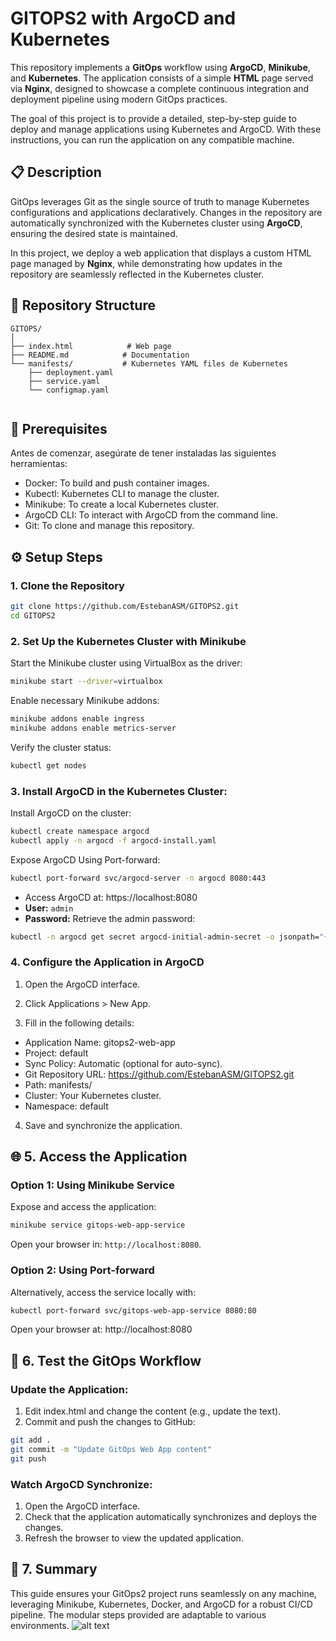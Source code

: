 #  GITOPS2 with ArgoCD and Kubernetes


This repository implements a **GitOps** workflow using **ArgoCD**, **Minikube**, and **Kubernetes**. The application consists of a simple **HTML** page served via **Nginx**, designed to showcase a complete continuous integration and deployment pipeline using modern GitOps practices.

The goal of this project is to provide a detailed, step-by-step guide to deploy and manage applications using Kubernetes and ArgoCD. With these instructions, you can run the application on any compatible machine.


## 📋 Description


GitOps leverages Git as the single source of truth to manage Kubernetes configurations and applications declaratively. Changes in the repository are automatically synchronized with the Kubernetes cluster using **ArgoCD**, ensuring the desired state is maintained.

In this project, we deploy a web application that displays a custom HTML page managed by **Nginx**, while demonstrating how updates in the repository are seamlessly reflected in the Kubernetes cluster.



## 📂 Repository Structure

```plaintext
GITOPS/
│
├── index.html            # Web page
├── README.md            # Documentation
└── manifests/           # Kubernetes YAML files de Kubernetes
    ├── deployment.yaml
    ├── service.yaml
    └── configmap.yaml


```

## 🎯 Prerequisites

Antes de comenzar, asegúrate de tener instaladas las siguientes herramientas:

- Docker: To build and push container images.
- Kubectl: Kubernetes CLI to manage the cluster.
- Minikube: To create a local Kubernetes cluster.
- ArgoCD CLI: To interact with ArgoCD from the command line.
- Git: To clone and manage this repository.

## ⚙️ Setup Steps

### 1. Clone the Repository

```bash
git clone https://github.com/EstebanASM/GITOPS2.git
cd GITOPS2
```

### 2. Set Up the Kubernetes Cluster with Minikube

Start the Minikube cluster using VirtualBox as the driver:

```bash
minikube start --driver=virtualbox


```

Enable necessary Minikube addons:

```bash
minikube addons enable ingress
minikube addons enable metrics-server

```

Verify the cluster status:

```bash
kubectl get nodes

```

### 3. Install ArgoCD in the Kubernetes Cluster:

Install ArgoCD on the cluster:

```bash
kubectl create namespace argocd
kubectl apply -n argocd -f argocd-install.yaml

```

Expose ArgoCD Using Port-forward:

```bash
kubectl port-forward svc/argocd-server -n argocd 8080:443

```

- Access ArgoCD at: https://localhost:8080
- **User:** `admin`
- **Password:** Retrieve the admin password:

```bash
kubectl -n argocd get secret argocd-initial-admin-secret -o jsonpath="{.data.password}" | base64 -d
```

### 4. Configure the Application in ArgoCD

1. Open the ArgoCD interface.

2. Click Applications > New App.

3. Fill in the following details:

- Application Name: gitops2-web-app
- Project: default
- Sync Policy: Automatic (optional for auto-sync).
- Git Repository URL: https://github.com/EstebanASM/GITOPS2.git
- Path: manifests/
- Cluster: Your Kubernetes cluster.
- Namespace: default
4. Save and synchronize the application.

## 🌐 5. Access the Application

### Option 1: Using Minikube Service

Expose and access the application:

```bash
minikube service gitops-web-app-service

```

Open your browser in: `http://localhost:8080`.

### Option 2: Using Port-forward

Alternatively, access the service locally with:

```bash
kubectl port-forward svc/gitops-web-app-service 8080:80

```

Open your browser at: http://localhost:8080

## 🧪 6. Test the GitOps Workflow

### Update the Application:

1. Edit index.html and change the content (e.g., update the text).
2. Commit and push the changes to GitHub:

```bash
git add .
git commit -m "Update GitOps Web App content"
git push


```

### Watch ArgoCD Synchronize:

1. Open the ArgoCD interface.
2. Check that the application automatically synchronizes and deploys the changes.
3. Refresh the browser to view the updated application.

## 📖 7. Summary

This guide ensures your GitOps2 project runs seamlessly on any machine, leveraging Minikube, Kubernetes, Docker, and ArgoCD for a robust CI/CD pipeline. The modular steps provided are adaptable to various environments.
![alt text](C:\Users\Esteban\Pictures\Screenshots\image.png)